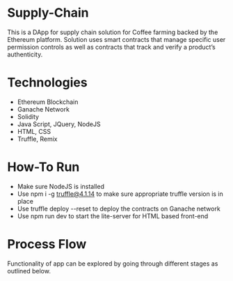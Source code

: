 # Supply-Chain

This is a DApp for supply chain solution for Coffee farming backed by the Ethereum platform. Solution uses smart contracts that manage specific user permission controls as well as contracts that track and verify a product’s authenticity.

# Technologies

- Ethereum Blockchain
- Ganache Network
- Solidity
- Java Script, JQuery, NodeJS
- HTML, CSS
- Truffle, Remix

# How-To Run

- Make sure NodeJS is installed
- Use npm i -g truffle@4.1.14 to make sure appropriate truffle version is in place
- Use truffle deploy --reset to deploy the contracts on Ganache network
- Use npm run dev to start the lite-server for HTML based front-end

# Process Flow

Functionality of app can be explored by going through different stages as outlined below. 
